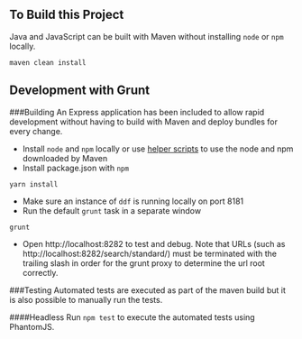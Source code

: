 
## To Build this Project

Java and JavaScript can be built with Maven without installing `node` or `npm` locally.

```
maven clean install
```

## Development with Grunt

###Building
An Express application has been included to allow rapid development without having to build with Maven and deploy bundles for every change.

* Install `node` and `npm` locally or use [helper scripts](https://github.com/eirslett/frontend-maven-plugin#helper-scripts) to use the node and npm downloaded by Maven
* Install package.json with `npm`

```
yarn install
```
* Make sure an instance of `ddf` is running locally on port 8181
* Run the default `grunt` task in a separate window

```
grunt
```
* Open http://localhost:8282 to test and debug.
Note that URLs (such as http://localhost:8282/search/standard/) must be terminated with the trailing slash in order for the grunt proxy to determine the url root correctly.

###Testing
Automated tests are executed as part of the maven build but it is also possible to manually run 
the tests.

####Headless
Run `npm test` to execute the automated tests using PhantomJS.
